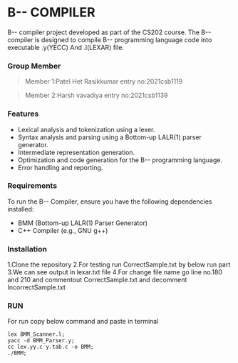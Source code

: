 # B-- COMPILER
B-- compiler project developed as part of the CS202 course. The B-- compiler is designed to compile B-- programming language code into executable .y(YECC) And .l(LEXAR) file.

### Group Member
>Member 1:Patel Het Rasikkumar
entry no:2021csb1119

>Member 2:Harsh vavadiya
entry no:2021csb1139

### Features
- Lexical analysis and tokenization using a lexer.
- Syntax analysis and parsing using a Bottom-up LALR(1) parser generator.
- Intermediate representation generation.
- Optimization and code generation for the B-- programming language.
- Error handling and reporting.

### Requirements
To run the B-- Compiler, ensure you have the following dependencies installed:
- BMM (Bottom-up LALR(1) Parser Generator)
- C++ Compiler (e.g., GNU g++)

### Installation
1.Clone the repository
2.For testing run CorrectSample.txt by below run part
3.We can see output in lexar.txt file
4.For change file name go line no.180 and 210 and commentout CorrectSample.txt and decomment IncorrectSample.txt  
 
### RUN
For run copy below command and paste in terminal
```
lex BMM_Scanner.l;
yacc -d BMM_Parser.y;
cc lex.yy.c y.tab.c -o BMM;
./BMM;
```
